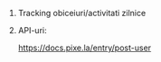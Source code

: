 1. Tracking obiceiuri/activitati zilnice
2. API-uri:
                 
    https://docs.pixe.la/entry/post-user